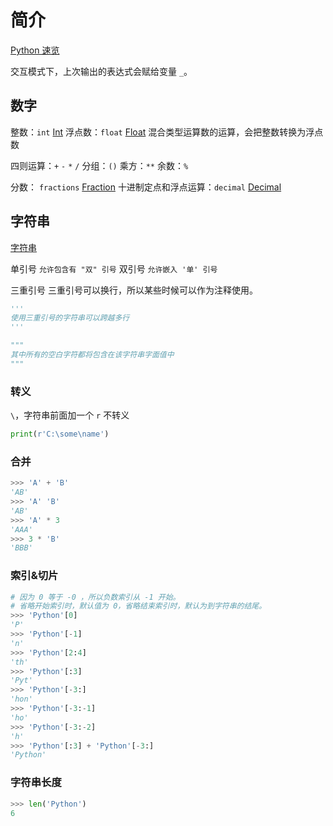 # 简介

[Python 速览](https://docs.python.org/zh-cn/3.10/tutorial/introduction.html)

交互模式下，上次输出的表达式会赋给变量 `_`。

## 数字

整数：`int` [Int](https://docs.python.org/zh-cn/3.10/library/functions.html#int)
浮点数：`float` [Float](https://docs.python.org/zh-cn/3.10/library/functions.html#float)
混合类型运算数的运算，会把整数转换为浮点数

四则运算：`+` `-` `*` `/`
分组：`()`
乘方：`**`
余数：`%`

分数： `fractions` [Fraction](https://docs.python.org/zh-cn/3.10/library/fractions.html#fractions.Fraction)
十进制定点和浮点运算：`decimal` [Decimal](https://docs.python.org/zh-cn/3.10/library/decimal.html#decimal.Decimal)

## 字符串

[字符串](https://docs.python.org/zh-cn/3.10/library/stdtypes.html#textseq)

单引号 `允许包含有 "双" 引号`
双引号 `允许嵌入 '单' 引号`

三重引号 三重引号可以换行，所以某些时候可以作为注释使用。
```python
'''
使用三重引号的字符串可以跨越多行
'''

"""
其中所有的空白字符都将包含在该字符串字面值中
"""
```

### 转义

`\`，字符串前面加一个 `r` 不转义

```python
print(r'C:\some\name')
```

### 合并

```python
>>> 'A' + 'B'
'AB'
>>> 'A' 'B'
'AB'
>>> 'A' * 3
'AAA'
>>> 3 * 'B'
'BBB'
```

### 索引&切片

```python
# 因为 0 等于 -0 ，所以负数索引从 -1 开始。
# 省略开始索引时，默认值为 0，省略结束索引时，默认为到字符串的结尾。
>>> 'Python'[0]
'P'
>>> 'Python'[-1]
'n'
>>> 'Python'[2:4]
'th'
>>> 'Python'[:3]
'Pyt'
>>> 'Python'[-3:]
'hon'
>>> 'Python'[-3:-1]
'ho'
>>> 'Python'[-3:-2]
'h'
>>> 'Python'[:3] + 'Python'[-3:]
'Python'
```

### 字符串长度

```python
>>> len('Python')
6
```
